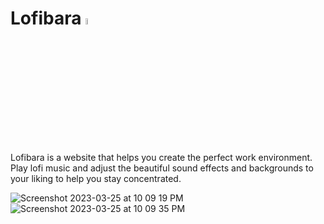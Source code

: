 # Lofibara <img src="https://user-images.githubusercontent.com/76632760/227756606-b34e9bba-11d0-4022-a812-1161c270878c.png" width=5%>

<!--Test Comment-->

Lofibara is a website that helps you create the perfect work environment. Play lofi music and adjust the beautiful sound effects and backgrounds to your liking to help you stay concentrated.

![Screenshot 2023-03-25 at 10 09 19 PM](https://user-images.githubusercontent.com/76632760/227756557-ba59e11a-c72d-4496-bd2a-cd1c0daa20d0.jpg)
![Screenshot 2023-03-25 at 10 09 35 PM](https://user-images.githubusercontent.com/76632760/227756558-d72e2767-ede1-4df6-8510-3f0826bf7f3d.jpg)
